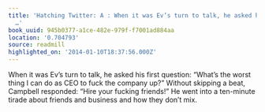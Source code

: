 ```yaml
---
title: 'Hatching Twitter: A : When it was Ev’s turn to talk, he asked his first question:
  …'
book_uuid: 945b0377-a1ce-482e-979f-f7001ad884aa
location: '0.704793'
source: readmill
highlighted_on: '2014-01-10T18:37:56.000Z'
---
```


When it was Ev’s turn to talk, he asked his first question: “What’s the worst thing I can do as CEO to fuck the company up?” Without skipping a beat, Campbell responded: “Hire your fucking friends!” He went into a ten-minute tirade about friends and business and how they don’t mix.